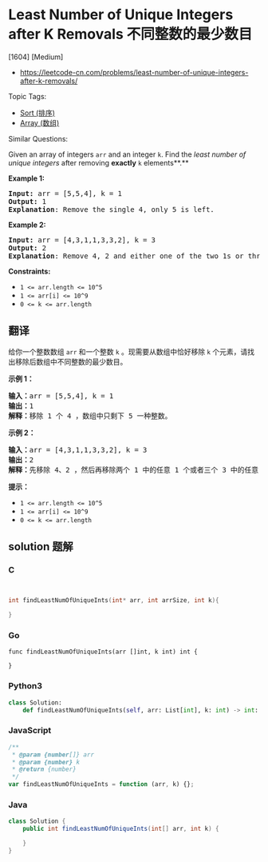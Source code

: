 # Least Number of Unique Integers after K Removals 不同整数的最少数目

[1604] [Medium]

- https://leetcode-cn.com/problems/least-number-of-unique-integers-after-k-removals/

Topic Tags:

- [Sort (排序)](https://leetcode-cn.com/tag/sort/)
- [Array (数组)](https://leetcode-cn.com/tag/array/)

Similar Questions:

Given an array of integers `arr` and an integer `k`. Find the *least number of unique integers* after removing **exactly** `k` elements**.**

**Example 1:**

<pre><strong>Input: </strong>arr = [5,5,4], k = 1
<strong>Output: </strong>1
<strong>Explanation</strong>: Remove the single 4, only 5 is left.
</pre>

**Example 2:**

<pre><strong>Input: </strong>arr = [4,3,1,1,3,3,2], k = 3
<strong>Output: </strong>2
<strong>Explanation</strong>: Remove 4, 2 and either one of the two 1s or three 3s. 1 and 3 will be left.</pre>

**Constraints:**

- `1 <= arr.length <= 10^5`
- `1 <= arr[i] <= 10^9`
- `0 <= k <= arr.length`

## 翻译

给你一个整数数组 `arr` 和一个整数 `k` 。现需要从数组中恰好移除 `k` 个元素，请找出移除后数组中不同整数的最少数目。

**示例 1：**

<pre><strong>输入：</strong>arr = [5,5,4], k = 1
<strong>输出：</strong>1
<strong>解释：</strong>移除 1 个 4 ，数组中只剩下 5 一种整数。
</pre>

**示例 2：**

<pre><strong>输入：</strong>arr = [4,3,1,1,3,3,2], k = 3
<strong>输出：</strong>2
<strong>解释：</strong>先移除 4、2 ，然后再移除两个 1 中的任意 1 个或者三个 3 中的任意 1 个，最后剩下 1 和 3 两种整数。</pre>

**提示：**

- `1 <= arr.length <= 10^5`
- `1 <= arr[i] <= 10^9`
- `0 <= k <= arr.length`

## solution 题解

### C

```c


int findLeastNumOfUniqueInts(int* arr, int arrSize, int k){

}
```

### Go

```golang
func findLeastNumOfUniqueInts(arr []int, k int) int {

}
```

### Python3

```python
class Solution:
    def findLeastNumOfUniqueInts(self, arr: List[int], k: int) -> int:
```

### JavaScript

```javascript
/**
 * @param {number[]} arr
 * @param {number} k
 * @return {number}
 */
var findLeastNumOfUniqueInts = function (arr, k) {};
```

### Java

```java
class Solution {
    public int findLeastNumOfUniqueInts(int[] arr, int k) {

    }
}
```
